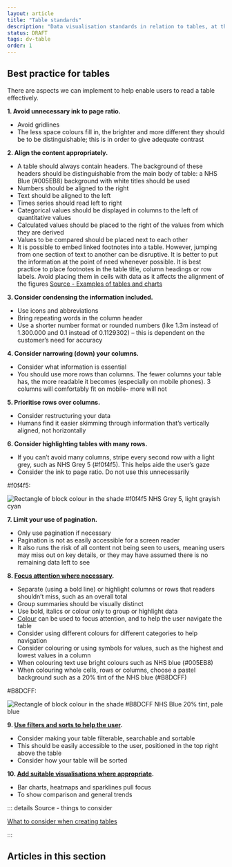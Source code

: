 ```yaml
---
layout: article
title: "Table standards"
description: "Data visualisation standards in relation to tables, at the NHSBSA"
status: DRAFT
tags: dv-table
order: 1
---
```

## Best practice for tables  
  
There are aspects we can implement to help enable users to read a table effectively.  
  
**1. Avoid unnecessary ink to page ratio.**

- Avoid gridlines
- The less space colours fill in, the brighter and more different they should be to be distinguishable; this is in order to give adequate contrast  

**2. Align the content appropriately.**

- A table should always contain headers. The background of these headers should be distinguishable from the main body of table: a NHS Blue (#005EB8) background with white titles should be used 
- Numbers should be aligned to the right
- Text should be aligned to the left
- Times series should read left to right
- Categorical values should be displayed in columns to the left of quantitative values
- Calculated values should be placed to the right of the values from which they are derived
- Values to be compared should be placed next to each other
- It is possible to embed linked footnotes into a table. However, jumping from one section of text to another can be disruptive. It is better to put the information at the point of need whenever possible. It is best practice to place footnotes in the table title, column headings or row labels. Avoid placing them in cells with data as it affects the alignment of the figures [Source - Examples of tables and charts][table 1]

**3. Consider condensing the information included.**

- Use icons and abbreviations
- Bring repeating words in the column header
- Use a shorter number format or rounded numbers (like 1.3m instead of 1.300.000 and 0.1 instead of 0.1129302) – this is dependent on the customer’s need for accuracy  

**4. Consider narrowing (down) your columns.**

- Consider what information is essential
- You should use more rows than columns. The fewer columns your table has, the more readable it becomes (especially on mobile phones). 3 columns will comfortably fit on mobile- more will not  

**5. Prioritise rows over columns.**

- Consider restructuring your data
- Humans find it easier skimming through information that’s vertically aligned, not horizontally  

**6. Consider highlighting tables with many rows.**

- If you can’t avoid many columns, stripe every second row with a light grey, such as NHS Grey 5 (#f0f4f5). This helps aide the user’s gaze
- Consider the ink to page ratio. Do not use this unnecessarily  

#f0f4f5:  

![Rectangle of block colour in the shade #f0f4f5 NHS Grey 5, light grayish cyan](../hex-nhs-grey-5.png)  

**7. Limit your use of pagination.**

- Only use pagination if necessary
- Pagination is not as easily accessible for a screen reader
- It also runs the risk of all content not being seen to users, meaning users may miss out on key details, or they may have assumed there is no remaining data left to see  

**8. [Focus attention where necessary](../../decluttering/).**

- Separate (using a bold line) or highlight columns or rows that readers shouldn’t miss, such as an overall total
- Group summaries should be visually distinct
- Use bold, italics or colour only to group or highlight data
- [Colour](../../colour/) can be used to focus attention, and to help the user navigate the table
- Consider using different colours for different categories to help navigation
- Consider colouring or using symbols for values, such as the highest and lowest values in a column
- When colouring text use bright colours such as NHS blue (#005EB8)
- When colouring whole cells, rows or columns, choose a pastel background such as a 20% tint of the NHS blue (#B8DCFF)  

#B8DCFF:  

![Rectangle of block colour in the shade #B8DCFF NHS Blue 20% tint, pale blue](../hex-20-nhs-blue.png)  

**9. [Use filters and sorts to help the user](../../filters/).**

- Consider making your table filterable, searchable and sortable
- This should be easily accessible to the user, positioned in the top right above the table
- Consider how your table will be sorted  

**10. [Add suitable visualisations where appropriate](../../charts/chart-types/).**

- Bar charts, heatmaps and sparklines pull focus
- To show comparison and general trends
  
::: details Source - things to consider

[What to consider when creating tables][table 2]

:::  
  
## Articles in this section

[table 1]: https://www.gov.uk/government/publications/examples-of-visual-content-to-use-on-govuk/examples-of-visual-content-to-use-on-govuk#tables
[table 2]: https://blog.datawrapper.de/guide-what-to-consider-when-creating-tables/
